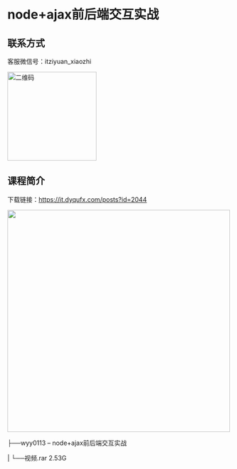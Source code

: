 # node+ajax前后端交互实战

## 联系方式

客服微信号：itziyuan_xiaozhi

<img src="https://ziyuanyun.oss-cn-guangzhou.aliyuncs.com/common/20240614073449/666b82192834a.jpg" width="200" height="200" alt="二维码">

## 课程简介

下载链接：https://it.dyqufx.com/posts?id=2044

<img src="https://ziyuanyun.oss-cn-guangzhou.aliyuncs.com/yun/20240515183635/66449033c79d0.jpg" width="500" alt="">

  ├──wyy0113 &#8211; node+ajax前后端交互实战

 | └──视频.rar 2.53G

  